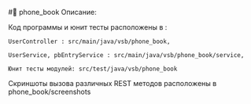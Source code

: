 #📲 phone_book
Описание:

Код программы и юнит тесты расположены в :

    UserController : src/main/java/vsb/phone_book,

    UserService, pbEntryService : src/main/java/vsb/phone_book/service,

    Юнит тесты модулей: src/test/java/vsb/phone_book
    
Скриншоты вызова различных REST методов расположены в phone_book/screenshots   
